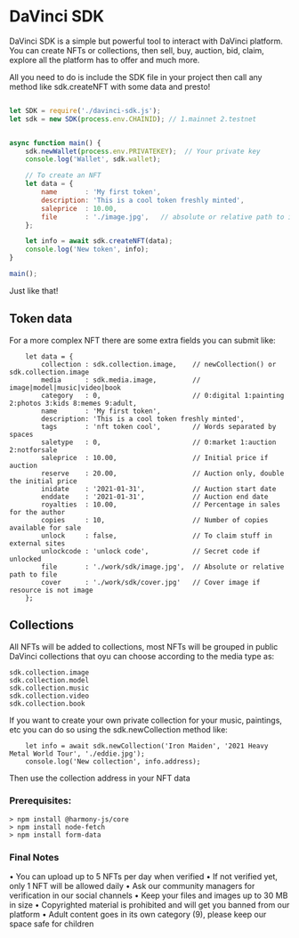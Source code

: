 # DaVinci SDK


DaVinci SDK is a simple but powerful tool to interact with DaVinci platform. You can create NFTs or collections, then sell, buy, auction, bid, claim, explore all the platform has to offer and much more.

All you need to do is include the SDK file in your project then call any method like sdk.createNFT with some data and presto!


```js

let SDK = require('./davinci-sdk.js');
let sdk = new SDK(process.env.CHAINID); // 1.mainnet 2.testnet


async function main() {
    sdk.newWallet(process.env.PRIVATEKEY);  // Your private key
    console.log('Wallet', sdk.wallet);

    // To create an NFT
    let data = {
        name       : 'My first token',
        description: 'This is a cool token freshly minted',
        saleprice  : 10.00,
        file       : './image.jpg',   // absolute or relative path to image
    };

    let info = await sdk.createNFT(data);
    console.log('New token', info);
}

main();

```

Just like that!

## Token data

For a more complex NFT there are some extra fields you can submit like:

```
    let data = {
        collection : sdk.collection.image,    // newCollection() or sdk.collection.image
        media      : sdk.media.image,         // image|model|music|video|book
        category   : 0,                       // 0:digital 1:painting 2:photos 3:kids 8:memes 9:adult,
        name       : 'My first token',
        description: 'This is a cool token freshly minted',
        tags       : 'nft token cool',        // Words separated by spaces
        saletype   : 0,                       // 0:market 1:auction 2:notforsale
        saleprice  : 10.00,                   // Initial price if auction
        reserve    : 20.00,                   // Auction only, double the initial price
        inidate    : '2021-01-31',            // Auction start date
        enddate    : '2021-01-31',            // Auction end date
        royalties  : 10.00,                   // Percentage in sales for the author
        copies     : 10,                      // Number of copies available for sale
        unlock     : false,                   // To claim stuff in external sites
        unlockcode : 'unlock code',           // Secret code if unlocked
        file       : './work/sdk/image.jpg',  // Absolute or relative path to file
        cover      : './work/sdk/cover.jpg'   // Cover image if resource is not image
    };
```


## Collections

All NFTs will be added to collections, most NFTs will be grouped in public DaVinci collections that oyu can choose according to the media type as:

```
sdk.collection.image
sdk.collection.model
sdk.collection.music
sdk.collection.video
sdk.collection.book
```

If you want to create your own private collection for your music, paintings, etc you can do so using the sdk.newCollection method like:

```
    let info = await sdk.newCollection('Iron Maiden', '2021 Heavy Metal World Tour', './eddie.jpg');
    console.log('New collection', info.address);
```

Then use the collection address in your NFT data


### Prerequisites:
```
> npm install @harmony-js/core
> npm install node-fetch
> npm install form-data
```

### Final Notes

• You can upload up to 5 NFTs per day when verified
• If not verified yet, only 1 NFT will be allowed daily
• Ask our community managers for verification in our social channels
• Keep your files and images up to 30 MB in size
• Copyrighted material is prohibited and will get you banned from our platform
• Adult content goes in its own category (9), please keep our space safe for children
